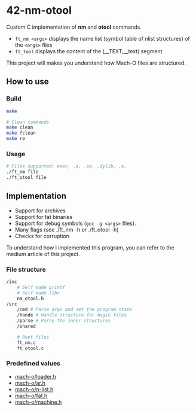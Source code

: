 # 42-nm-otool
Custom C implementation of **nm** and **otool** commands.
- `ft_nm <args>` displays the name list (symbol table of nlist structures) of the `<args>` files
- `ft_tool` displays the content of the (\__TEXT,__text) segment

This project will makes you understand how Mach-O files are structured.

## How to use

### Build
``` bash
make

# Clean commands
make clean
make fclean
make re
```

### Usage

``` bash
# Files supported: exec, .a, .so, .dylib, .o.
./ft_nm file
./ft_otool file
```

## Implementation
- Support for archives
- Support for fat binaries
- Support for debug symbols (`gcc -g <args>` files).
- Many flags (see ./ft_nm -h or ./ft_otool -h)
- Checks for corruption

To understand how I implemented this program, you can refer to the medium article of this project.

### File structure
``` bash
/inc
    # Self made printf
    # Self made libc
    nm_otool.h
/src
    /cmd # Parse argv and set the program state
    /hande # Handle structure for magic files
    /parse # Parse the inner structures
    /shared

    # Root files
    ft_nm.c
    ft_otool.c
```

### Predefined values
- [mach-o/loader.h](https://opensource.apple.com/source/xnu/xnu-792/EXTERNAL_HEADERS/mach-o/loader.h)
- [mach-o/ar.h](https://opensource.apple.com/source/xnu/xnu-1228/EXTERNAL_HEADERS/ar.h.auto.html)
- [mach-o/n-list.h](https://opensource.apple.com/source/xnu/xnu-201/EXTERNAL_HEADERS/mach-o/nlist.h.auto.html)
- [mach-o/fat.h](https://opensource.apple.com/source/xnu/xnu-344/EXTERNAL_HEADERS/mach-o/fat.h)
- [mach-o/machine.h](https://opensource.apple.com/source/xnu/xnu-4570.41.2/osfmk/mach/machine.h.auto.html)
